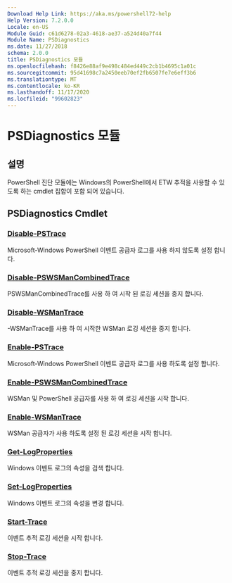 ```yaml
---
Download Help Link: https://aka.ms/powershell72-help
Help Version: 7.2.0.0
Locale: en-US
Module Guid: c61d6278-02a3-4618-ae37-a524d40a7f44
Module Name: PSDiagnostics
ms.date: 11/27/2018
schema: 2.0.0
title: PSDiagnostics 모듈
ms.openlocfilehash: f8426e88af9e498c484ed449c2cb1b4695c1a01c
ms.sourcegitcommit: 95d41698c7a2450eeb70ef2fb6507fe7e6eff3b6
ms.translationtype: MT
ms.contentlocale: ko-KR
ms.lasthandoff: 11/17/2020
ms.locfileid: "99602823"
---
```

# PSDiagnostics 모듈

## 설명

PowerShell 진단 모듈에는 Windows의 PowerShell에서 ETW 추적을 사용할 수 있도록 하는 cmdlet 집합이 포함 되어 있습니다.

## PSDiagnostics Cmdlet

### [Disable-PSTrace](Disable-PSTrace.md)
Microsoft-Windows PowerShell 이벤트 공급자 로그를 사용 하지 않도록 설정 합니다.

### [Disable-PSWSManCombinedTrace](Disable-PSWSManCombinedTrace.md)
PSWSManCombinedTrace를 사용 하 여 시작 된 로깅 세션을 중지 합니다.

### [Disable-WSManTrace](Disable-WSManTrace.md)
-WSManTrace를 사용 하 여 시작한 WSMan 로깅 세션을 중지 합니다.

### [Enable-PSTrace](Enable-PSTrace.md)
Microsoft-Windows PowerShell 이벤트 공급자 로그를 사용 하도록 설정 합니다.

### [Enable-PSWSManCombinedTrace](Enable-PSWSManCombinedTrace.md)
WSMan 및 PowerShell 공급자를 사용 하 여 로깅 세션을 시작 합니다.

### [Enable-WSManTrace](Enable-WSManTrace.md)
WSMan 공급자가 사용 하도록 설정 된 로깅 세션을 시작 합니다.

### [Get-LogProperties](Get-LogProperties.md)
Windows 이벤트 로그의 속성을 검색 합니다.

### [Set-LogProperties](Set-LogProperties.md)
Windows 이벤트 로그의 속성을 변경 합니다.

### [Start-Trace](Start-Trace.md)
이벤트 추적 로깅 세션을 시작 합니다.

### [Stop-Trace](Stop-Trace.md)
이벤트 추적 로깅 세션을 중지 합니다.


